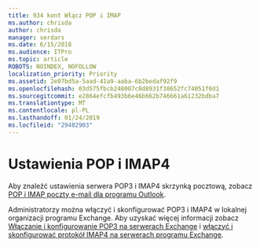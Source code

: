 ```yaml
---
title: 934 kont Włącz POP i IMAP
ms.author: chrisda
author: chrisda
manager: serdars
ms.date: 6/15/2018
ms.audience: ITPro
ms.topic: article
ROBOTS: NOINDEX, NOFOLLOW
localization_priority: Priority
ms.assetid: 2e07bd5a-5aad-41a9-aaba-6b2bedaf92f9
ms.openlocfilehash: 03d575fbcb248007c8d8931f38652fc74051f0d1
ms.sourcegitcommit: e2864efcfb493b6e46b662b746661a61232bdba7
ms.translationtype: MT
ms.contentlocale: pl-PL
ms.lasthandoff: 01/24/2019
ms.locfileid: "29482903"
---
```

# <a name="pop-and-imap4-settings"></a>Ustawienia POP i IMAP4

Aby znaleźć ustawienia serwera POP3 i IMAP4 skrzynką pocztową, zobacz [POP i IMAP poczty e-mail dla programu Outlook](https://support.office.com/article/8361e398-8af4-4e97-b147-6c6c4ac95353.aspx).
  
Administratorzy można włączyć i skonfigurować POP3 i IMAP4 w lokalnej organizacji programu Exchange. Aby uzyskać więcej informacji zobacz [Włączanie i konfigurowanie POP3 na serwerach Exchange](https://technet.microsoft.com/library/bb124934.aspx) i [włączyć i skonfigurować protokół IMAP4 na serwerach programu Exchange](https://technet.microsoft.com/library/bb124489.aspx).
  

